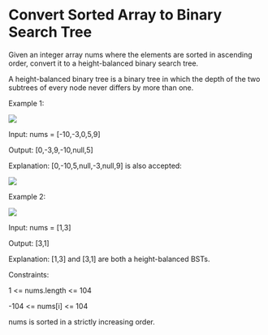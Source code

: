 # Convert Sorted Array to Binary Search Tree

Given an integer array nums where the elements are sorted in ascending order, convert it to a height-balanced binary search tree.

A height-balanced binary tree is a binary tree in which the depth of the two subtrees of every node never differs by more than one.

 

Example 1:

<img src="https://assets.leetcode.com/uploads/2021/02/18/btree1.jpg">

Input: nums = [-10,-3,0,5,9]

Output: [0,-3,9,-10,null,5]

Explanation: [0,-10,5,null,-3,null,9] is also accepted:

<img src="https://assets.leetcode.com/uploads/2021/02/18/btree2.jpg">

Example 2:

<img src="https://assets.leetcode.com/uploads/2021/02/18/btree.jpg">

Input: nums = [1,3]

Output: [3,1]

Explanation: [1,3] and [3,1] are both a height-balanced BSTs.
 

Constraints:

1 <= nums.length <= 104

-104 <= nums[i] <= 104

nums is sorted in a strictly increasing order.
